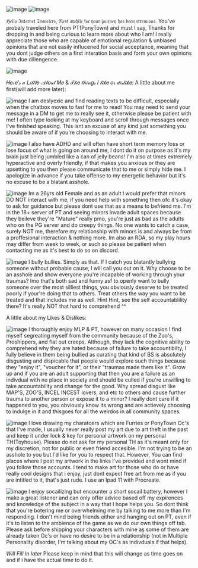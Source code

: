   ![image](https://github.com/user-attachments/assets/884a23f3-f8db-4239-b2f1-75ea05b22bc3) ![image](https://github.com/user-attachments/assets/979d4f6b-73a1-4c99-bf53-0e65a3740aef)
  
  ℌ𝔢𝔩𝔩𝔬 ℑ𝔫𝔱𝔢𝔯𝔫𝔢𝔱 𝔗𝔯𝔞𝔳𝔢𝔩𝔢𝔯𝔰, ℜ𝔢𝔰𝔱 𝔞𝔴𝔥𝔦𝔩𝔢 𝔣𝔬𝔯 𝔶𝔬𝔲𝔯 𝔧𝔬𝔲𝔯𝔫𝔢𝔶 𝔥𝔞𝔰 𝔟𝔢𝔢𝔫 𝔰𝔱𝔯𝔢𝔫𝔲𝔬𝔲𝔰.
You've probaly traveled here from PT(PonyTown) and must I say, Thanks for dropping in and being curious to learn more about who I am!
I really appreciate those who are capable of emotional regulation & unbiased opinions that are not easily influcened for social acceptance, meaning that you dont judge others on a first interation basis and form your own opinions with due dillengence.

![image](https://github.com/user-attachments/assets/752d0184-ee31-426c-9028-24b1b3b54509)

  𝐻𝑒𝓇𝑒’𝓈 𝒶 𝐿𝒾𝓉𝓉𝓁𝑒 𝒜𝒷𝑜𝓊𝓉 𝑀𝑒 & 𝒯𝒽𝑒 𝓉𝒽𝒾𝓃𝑔𝓈 𝐼 𝓁𝒾𝓀𝑒 𝑜𝓇 𝒹𝒾𝓈𝓁𝒾𝓀𝑒:
A little about me first(will add more later):

![image](https://github.com/user-attachments/assets/ead5d30c-eafe-4183-a641-45653a82227c)
I am deslyexic and find reading texts to be difficult, especially when the chatbox moves to fast for me to read! You may need to send your message in a DM to get me to really see it, otherwise please be patient with me! I often type looking at my keyboard and scroll through messages once I've finished speaking. This isnt an excuse of any kind just something you should be aware of if you're choosing to interact with me.

![image](https://github.com/user-attachments/assets/2e04c5e4-4bed-44cd-9984-3b775f755d93)
I also have ADHD and will often have short term memory loss or lose focus of what is going on around me, I dont do it on purpose as it's my brain just being jumbled like a can of jelly beans! I'm also at times extremely hyperactive and overly friendly, if that makes you anxious or they are upsetting to you then please communicate that to me or simply hide me. I apologize in advance if you take offense to my energetic behavior but it's no excuse to be a blatant asshole.

![image](https://github.com/user-attachments/assets/3a31e8ba-b339-457d-b1ba-40b562491f32)
Im a 26yrs old Female and as an adult I would prefer that minors DO NOT interact with me, if you need help with something then ofc it's okay to ask for guidance but please dont use that as a means to befriend me. I'm in the 18+ server of PT and seeing minors invade adult spaces because they beileve they're "Mature" really pmo, you're just as bad as the adults who on the PG server and do creepy things. No one wants to catch a case, surely NOT me, therefore my relationship with minors is and always be from a proffesional interaction & nothing more. Im also an RDA, so my play hours may differ from week to week, or such so please be patient when contacting me as it's best to do so on discord. 

![image](https://github.com/user-attachments/assets/448e3d7d-6f24-49b6-a0f3-19dae3ca1296)
I bully bullies. Simply as that. If I catch you blatantly bullying someone without probable cause, I will call you out on it. Why choose to be an asshole and show everyone you're incapable of working through your traumas? Imo that's both sad and funny asf to openly want to bully someone over the most silliest things, you obviously deserve to be treated poorly if your're doing that to others. Treat others the way you want to be treated and that includes me as well. Hint Hint, see the self accountablility there? It's really NOT that hard to comprehend ^^

A little about my Likes & Dislikes:


![image](https://github.com/user-attachments/assets/62cd2ccc-f0f6-42a1-b5da-ecafd412f5f9)
I thoroughly enjoy MLP & PT, however on many occasion I find myself segreating myself from the community because of the Zoo's, Proshippers, and flat out creeps. Although, they lack the cognitive ability to comprehend why they are hated because of failure to take accountibilty, I fully believe in them being bullied as curating that kind of BS is absolutely disgusting and dispicable that people would explore such things because they "enjoy it", "voucher for it", or their "traumas made them like it". Grow up and if you are an adult supporting that then you are a failure as an indivdual with no place in society and should be culled if you're unwilling to take accountability and change for the good. Why spread disgust like MAP'S, ZOO'S, INCEL INCEST lovers, and etc to others and cause further trauma to another person or expose it to a minor? I really dont care if it happened to you, you obviously know its wrong and are actievely choosing to indulge in it and thisgoes for all the weirdos in all community spaces.

![image](https://github.com/user-attachments/assets/42972186-ae9b-4433-bc3c-86e6765c6923)
I love drawing my charatcers which are Furries or PonyTown Oc's that I've made, I usually never really post my art due to art theft in the past and keep it under lock & key for personal artwork on my personal TH(Toyhouse). Please do not ask for my personal TH as it's meant only for my discretion, not for public or even friend accesible. I'm not trying to be an asshole to you but I'd like for you to respect that. However, You can find places where I post my artwork in the links I've provided and wont mind if you follow those accounts. I tend to make art for those who do or have really cool designs that i enjoy, just dont expect free art from me as if you are intitled to it, that's just rude. I use an Ipad 11 with Procreate.

![image](https://github.com/user-attachments/assets/48405f90-6f90-4c75-8ec1-bdb69d5eb625)
I enjoy socailizing but encounter a short socail battery, however I make a great listener and can only offer advice based off my expirences and knowledge of the subject in a way that I hope helps you. So dont think that you're botering me or overwhelming me by talking to me more than I'm responding. I don't mind being friends either and hanging out on PT, even if it's to listen to the ambience of the game as we do our own things off tab. Please ask before shipping your characters with mine as some of them are already taken Oc's or have no desire to be in a relationship (not in Multiple Personality disorder, I'm talking about my OC's as indivduals if that helps).


*Will Fill In later*
Please keep in mind that this will change as time goes on and if i have the actual time to do it. 
